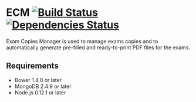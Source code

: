 # ECM [![Build Status](https://travis-ci.org/combefis/ECM.svg?branch=master)](https://travis-ci.org/combefis/ECM) [![Dependencies Status](https://david-dm.org/combefis/ECM.svg)](https://david-dm.org/)

Exam Copies Manager is used to manage exams copies and to automatically generate pre-filled and ready-to-print PDF files for the exams.

## Requirements

- Bower 1.4.0 or later
- MongoDB 2.4.9 or later
- Node.js 0.12.1 or later
